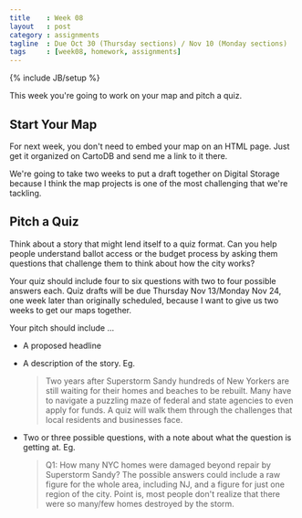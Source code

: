 ```yaml
---
title    : Week 08
layout   : post
category : assignments
tagline  : Due Oct 30 (Thursday sections) / Nov 10 (Monday sections)
tags     : [week08, homework, assignments]
---
```

{% include JB/setup %}

This week you're going to work on your map and pitch a quiz. 

## Start Your Map

For next week, you don't need to embed your map on an HTML page. Just get it organized on CartoDB and send me a link to it there. 

We're going to take two weeks to put a draft together on Digital Storage because I think the map projects is one of the most challenging that we're tackling. 

## Pitch a Quiz

Think about a story that might lend itself to a quiz format. Can you help people understand ballot access or the budget process by asking them questions that challenge them to think about how the city works?

Your quiz should include four to six questions with two to four possible answers each. Quiz drafts will be due Thursday Nov 13/Monday Nov 24, one week later than originally scheduled, because I want to give us two weeks to get our maps together. 

Your pitch should include ...

+ A proposed headline
+ A description of the story. Eg. 

    > Two years after Superstorm Sandy hundreds of New Yorkers are still waiting for their homes and beaches to be rebuilt. Many have to navigate a puzzling maze of federal and state agencies to even apply for funds. A quiz will walk them through the challenges that local residents and businesses face. 
    
+ Two or three possible questions, with a note about what the question is getting at. Eg. 

    > Q1: How many NYC homes were damaged beyond repair by Superstorm Sandy?  The possible answers could include a raw figure for the whole area, including NJ, and a figure for just one region of the city. Point is, most people don't realize that there were so many/few homes destroyed by the storm. 
